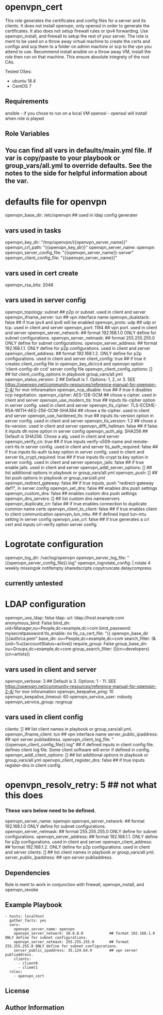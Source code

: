 openvpn_cert
=========

This role generates the certificates and config files for a server and its clients. It does not install openvpn, only openssl in order to generate the certificates. It also does not setup firewall rules or ipv4 forwarding. Use openvpn_install, and firewall to setup the rest of your server. The role is ment to be used on a throw away virtual machine to create the certs and configs and scp them to a folder on admin machine or scp to the vpn you attend to use. Recommend install ansible on a throw away VM, install the role then run on that machine. This ensure absolute integrety of the root CAs.

Tested OSes:
- ubuntu 18.4
- CentOS 7


Requirements
------------

ansible - if you chose to run on a local VM
openssl - openssl will install when role is played

Role Variables
--------------
## You can find all vars in defaults/main.yml file. If var is copy/paste to your playbook or group_vars/all.yml to override defaults. See the notes to the side for helpful information about the var.



# defaults file for openvpn
openvpn_base_dir: /etc/openvpn ## used in ldap config generater
## vars used in tasks
openvpn_key_dir: "/tmp/openvpn/{{openvpn_server_name}}"
openvpn_crl_path: "{{openvpn_key_dir}}"
openvpn_server_name: openvpn
openvpn_server_config_file: "{{openvpn_server_name}}-server"
openvpn_client_config_file: "{{openvpn_server_name}}"



## vars used in cert create
openvpn_rsa_bits: 2048
## vars used in server config
openvpn_topology: subnet       		## p2p or subnet. used in client and server
openvpn_ifname_server: tun  		## vpn interface name
openvpn_dualstack: false    		## if true ipv4 and ipv6 will be enabled
openvpn_proto: udp          		## udp or tcp. used in client and server 
openvpn_port: 1194          		## vpn port. used in client and server 
openvpn_server_network:     		## format 192.168.1.0 ONLY define for subnet configurations.
openvpn_server_netmask:     		## format 255.255.255.0 ONLY define for subnet configurations.
openvpn_server_address:     		## format 192.168.1.1. ONLY define for p2p configurations. used in client and server 
openvpn_client_address:     		## format 192.168.1.2. ONLY define for p2p configurations. used in client and server
client_config: true         		## if true it creates client_config file in openvpn_key_dir/ccd and openvpn option 'client-config-dir ccd' server config file
openvpn_client_config_options: []  	## list client_config_options in playbook group_vars/all.yml
openvpn_status_version: 2   		## Default is 1. Options: 1, 2, or 3. SEE https://openvpn.net/community-resources/reference-manual-for-openvpn-2-4/ for mor inforamation
openvpn_ncp_disable: true   		## if true it disables ncp negotiation.
openvpn_cipher: AES-128-GCM      	## chose a cipher. used in client and server
openvpn_use_modern_tls: true      	## inputs tls-cipher option in server config. used in client and server
openvpn_tls_cipher: TLS-ECDHE-RSA-WITH-AES-256-GCM-SHA384  ## chose a tls-cipher. used in client and server
openvpn_use_hardened_tls: true    	## inputs tls-version option in server config. used in client and server
openvpn_tls_version: 1.2          	## chose a tls-version. used in client and server
openvpn_diffi_hellman: false      	## if false it inputs dh none option in server config
openvpn_auth_alg: SHA256    		## Default is SHA256. Chose a alg. used in client and server
openvpn_verify_cn: true     		## if true inputs verify-x509-name and remote-cert-tls in server config. used in client and server
tls_auth_required: false    		## if true inputs tls-auth ta.key option in server config. used in client and server
tls_crypt_required: true    		## if true inputs tls-crypt ta.key option in server config. used in client and server
openvpn_jails: false        		## if true enable jails. used in client and server
openvpn_addl_server_options: []  	## list additional options in playbook or group_vars/all.yml
openvpn_push: []            		## list push options in playbook or group_vars/all.yml
openvpn_redirect_gateway: false 	## if true inputs, push "redirect-gateway def1", in server config
openvpn_set_dns: false      		## enables dns push settings
openvpn_custom_dns: false   		## enables custom dns push settings
openvpn_dns_servers: []     		## list custom dns nameservers
openvpn_duplicate_cn: false 		## if true enables connection to duplicate common name certs
openvpn_client_to_client: false  	## if true enables client to client communication
openvpn_tun_mtu:            		## if defined input tun-mtu setting in server config
openvpn_use_crl: false      		## if true generates a crl cert and inputs crl-verify option server config

# Logrotate configuration
openvpn_log_dir: /var/log/openvpn
openvpn_server_log_file: "{{openvpn_server_config_file}}.log"
openvpn_logrotate_config: |
  rotate 4
  weekly
  missingok
  notifempty
  sharedscripts
  copytruncate
  delaycompress



## currently untested ##
# LDAP configuration
openvpn_use_ldap: false
ldap:
  url: ldap://host.example.com
  anonymous_bind: False
  bind_dn: uid=Manager,ou=People,dc=example,dc=com
  bind_password: mysecretpassword
  tls_enable: no
  tls_ca_cert_file: "{{ openvpn_base_dir }}/auth/ca.pem"
  base_dn: ou=People,dc=example,dc=com
  search_filter: (&(uid=%u)(accountStatus=active))
  require_group: False
  group_base_dn: ou=Groups,dc=example,dc=com
  group_search_filter: (|(cn=developers)(cn=artists))



## vars used in client and server
openvpn_verbose: 3          		## Default is 3. Options: 1 - 11. SEE https://openvpn.net/community-resources/reference-manual-for-openvpn-2-4/ for mor inforamation
openvpn_keepalive_ping: 10
openvpn_keepalive_timeout: 60
openvpn_service_user: nobody
openvpn_service_group: nogroup



## vars used in client config
clients: [] ## list client names in playbook or group_vars/all.yml.
openvpn_ifname_client: tun          ## vpn interface name
server_public_ipaddress:   			## vpn server publiaddress. 
openvpn_client_log_file: "{{openvpn_client_config_file}}.log"  ## if defined inputs in client config file. defines client log file. Some client software will error if defined in config.
openvpn_addl_client_options: []     ## list additional options in playbook or group_vars/all.yml 
openvpn_client_register_dns: false  ## if true inputs register-dns in client config
# openvpn_resolv_retry: 5           ## not what this does



### These vars below need to be defined. ###
openvpn_server_name: openvpn
openvpn_server_network:     		## format 192.168.1.0 ONLY define for subnet configurations.
openvpn_server_netmask:     		## format 255.255.255.0 ONLY define for subnet configurations.
openvpn_server_address:     		## format 192.168.1.1. ONLY define for p2p configurations. used in client and server 
openvpn_client_address:     		## format 192.168.1.2. ONLY define for p2p configurations. used in client and server
clients: [] ## list client names in playbook or group_vars/all.yml.
server_public_ipaddress:   			## vpn server publiaddress.


Dependencies
------------

Role is ment to work in conjunction with firewall, openvpn_install, and openvpn_revoke

Example Playbook
----------------

    - hosts: localhost
      gather_facts: yes
      vars:
		openvpn_server_name: openvpn
		openvpn_server_network: 10.8.0.0     		## format 192.168.1.0 ONLY define for subnet configurations.
		openvpn_server_netmask: 255.255.255.0    	## format 255.255.255.0 ONLY define for subnet configurations.
		server_public_ipaddress: 35.124.64.9   		## vpn server publiaddress.
		clients:
		  - client0
		  - cliemt1
      roles:
        - openvpn_cert



License
-------



Author Information
------------------


